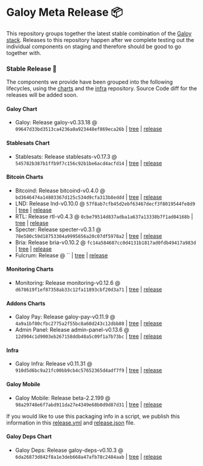 # Galoy Meta Release 📦

This repository groups together the latest stable combination of the [Galoy stack](https://github.com/GaloyMoney/awesome-galoy#tech-components).
Releases to this repository happen after we complete testing out the individual components on staging and therefore should be good to go together with.

### Stable Release 🎉

The components we provide have been grouped into the following lifecycles, using the [charts](https://github.com/GaloyMoney/charts) and the [infra](https://github.com/GaloyMoney/galoy-infra) repository.
Source Code diff for the releases will be added soon.

#### Galoy Chart
- Galoy: Release galoy-v0.33.18 @ `09647d33bd3513ca4236a0a923448ef869eca26b` | [tree](https://github.com/GaloyMoney/charts/tree/09647d33bd3513ca4236a0a923448ef869eca26b/charts/galoy) | [release](https://github.com/GaloyMoney/charts/releases/tag/galoy-v0.33.18)

#### Stablesats Chart
- Stablesats: Release stablesats-v0.17.3 @ `545782b387b1ffb9f7c156c92b1be6acd4acfd14` | [tree](https://github.com/GaloyMoney/charts/tree/545782b387b1ffb9f7c156c92b1be6acd4acfd14/charts/stablesats) | [release](https://github.com/GaloyMoney/charts/releases/tag/stablesats-v0.17.3)

#### Bitcoin Charts
- Bitcoind: Release bitcoind-v0.4.0 @ `bd3646474a14803367d125c534d9cfa313b8eddd` | [tree](https://github.com/GaloyMoney/charts/tree/bd3646474a14803367d125c534d9cfa313b8eddd/charts/bitcoind) | [release](https://github.com/GaloyMoney/charts/releases/tag/bitcoind-v0.4.0)
- LND: Release lnd-v0.10.0 @ `57f8ab7cfb45d2ebf63467decf3f8019544fe8d9` | [tree](https://github.com/GaloyMoney/charts/tree/57f8ab7cfb45d2ebf63467decf3f8019544fe8d9/charts/lnd) | [release](https://github.com/GaloyMoney/charts/releases/tag/lnd-v0.10.0)
- RTL: Release rtl-v0.4.3 @ `0cbe79514d837adba1a637a13338b7f1ad04168b` | [tree](https://github.com/GaloyMoney/charts/tree/0cbe79514d837adba1a637a13338b7f1ad04168b/charts/rtl) | [release](https://github.com/GaloyMoney/charts/releases/tag/rtl-v0.4.3)
- Specter: Release specter-v0.3.1 @ `78e580c59d18753304a9995656a20c07df5978a2` | [tree](https://github.com/GaloyMoney/charts/tree/78e580c59d18753304a9995656a20c07df5978a2/charts/specter) | [release](https://github.com/GaloyMoney/charts/releases/tag/specter-v0.3.1)
- Bria: Release bria-v0.10.2 @ `fc14a584687cc0d4131b1817ad0fdb49417a983d` | [tree](https://github.com/GaloyMoney/charts/tree/fc14a584687cc0d4131b1817ad0fdb49417a983d/charts/bria) | [release](https://github.com/GaloyMoney/charts/releases/tag/bria-v0.10.2)
- Fulcrum: Release  @ `` | [tree](https://github.com/GaloyMoney/charts/tree//charts/fulcrum) | [release](https://github.com/GaloyMoney/charts/releases/tag/)

#### Monitoring Charts
- Monitoring: Release monitoring-v0.12.6 @ `d678619f1ef87358ab33c12fa11893cbf20d3a71` | [tree](https://github.com/GaloyMoney/charts/tree/d678619f1ef87358ab33c12fa11893cbf20d3a71/charts/monitoring) | [release](https://github.com/GaloyMoney/charts/releases/tag/monitoring-v0.12.6)

#### Addons Charts
- Galoy Pay: Release galoy-pay-v0.11.9 @ `4a9a1bf80cfbc2775a2f55bc8a60d243c12dbb88` | [tree](https://github.com/GaloyMoney/charts/tree/4a9a1bf80cfbc2775a2f55bc8a60d243c12dbb88/charts/galoy-pay) | [release](https://github.com/GaloyMoney/charts/releases/tag/galoy-pay-v0.11.9)
- Admin Panel: Release admin-panel-v0.13.6 @ `12d904c1d9003eb267158ddb48a5c09f1a7b73bc` | [tree](https://github.com/GaloyMoney/charts/tree/12d904c1d9003eb267158ddb48a5c09f1a7b73bc/charts/admin-panel) | [release](https://github.com/GaloyMoney/charts/releases/tag/admin-panel-v0.13.6)

#### Infra

- Galoy Infra: Release v0.11.31 @ `910d5d6bc9a21fc00bb9cb4c57652365d4adf7f9` | [tree](https://github.com/GaloyMoney/galoy-infra/tree/910d5d6bc9a21fc00bb9cb4c57652365d4adf7f9) | [release](https://github.com/GaloyMoney/galoy-infra/releases/tag/v0.11.31)

#### Galoy Mobile

- Galoy Mobile: Release beta-2.2.199 @ `98a29748e6f7abd911da27e4349e68b0d9d87d31` | [tree](https://github.com/GaloyMoney/galoy-mobile/tree/98a29748e6f7abd911da27e4349e68b0d9d87d31) | [release](https://github.com/GaloyMoney/galoy-mobile/releases/tag/beta-2.2.199)

If you would like to use this packaging info in a script, we publish this information in this [release.yml](./release.yml) and [release.json](./release.json) file.

#### Galoy Deps Chart
- Galoy Deps: Release galoy-deps-v0.10.3 @ `6da26873d842f8a1e3deb668a47afb78c2484aab` | [tree](https://github.com/GaloyMoney/charts/tree/6da26873d842f8a1e3deb668a47afb78c2484aab/charts/galoy-deps) | [release](https://github.com/GaloyMoney/charts/releases/tag/galoy-deps-v0.10.3)
